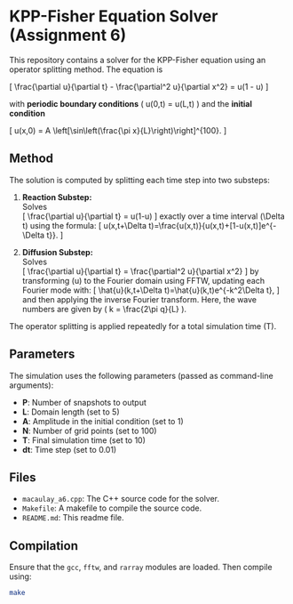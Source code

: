 # KPP-Fisher Equation Solver (Assignment 6)

This repository contains a solver for the KPP-Fisher equation using an operator splitting method. The equation is

\[
\frac{\partial u}{\partial t} - \frac{\partial^2 u}{\partial x^2} = u(1 - u)
\]

with **periodic boundary conditions** \( u(0,t) = u(L,t) \) and the **initial condition**

\[
u(x,0) = A \left[\sin\left(\frac{\pi x}{L}\right)\right]^{100}.
\]

## Method

The solution is computed by splitting each time step into two substeps:

1. **Reaction Substep:**  
   Solves  
   \[
   \frac{\partial u}{\partial t} = u(1-u)
   \]
   exactly over a time interval \(\Delta t\) using the formula:
   \[
   u(x,t+\Delta t)=\frac{u(x,t)}{u(x,t)+[1-u(x,t)]e^{-\Delta t}}.
   \]
   
2. **Diffusion Substep:**  
   Solves  
   \[
   \frac{\partial u}{\partial t} = \frac{\partial^2 u}{\partial x^2}
   \]
   by transforming \(u\) to the Fourier domain using FFTW, updating each Fourier mode with:
   \[
   \hat{u}(k,t+\Delta t)=\hat{u}(k,t)e^{-k^2\Delta t},
   \]
   and then applying the inverse Fourier transform. Here, the wave numbers are given by \( k = \frac{2\pi q}{L} \).

The operator splitting is applied repeatedly for a total simulation time \(T\).

## Parameters

The simulation uses the following parameters (passed as command-line arguments):

- **P**: Number of snapshots to output
- **L**: Domain length (set to 5)
- **A**: Amplitude in the initial condition (set to 1)
- **N**: Number of grid points (set to 100)
- **T**: Final simulation time (set to 10)
- **dt**: Time step (set to 0.01)

## Files

- `macaulay_a6.cpp`: The C++ source code for the solver.
- `Makefile`: A makefile to compile the source code.
- `README.md`: This readme file.

## Compilation

Ensure that the `gcc`, `fftw`, and `rarray` modules are loaded. Then compile using:
```bash
make
